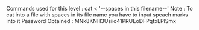 Commands used for this level : cat < '--spaces in this filename--' 
Note : To cat into a file with spaces in its file name you have to input speach marks into it
Password Obtained : MNk8KNH3Usiio41PRUEoDFPqfxLPlSmx 

